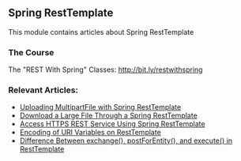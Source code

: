 ## Spring RestTemplate

This module contains articles about Spring RestTemplate

### The Course
The "REST With Spring" Classes: http://bit.ly/restwithspring

### Relevant Articles:
- [Uploading MultipartFile with Spring RestTemplate](https://www.baeldung.com/spring-rest-template-multipart-upload)
- [Download a Large File Through a Spring RestTemplate](https://www.baeldung.com/spring-resttemplate-download-large-file)
- [Access HTTPS REST Service Using Spring RestTemplate](https://www.baeldung.com/spring-resttemplate-secure-https-service)
- [Encoding of URI Variables on RestTemplate](https://www.baeldung.com/spring-resttemplate-uri-variables-encode)
- [Difference Between exchange(), postForEntity(), and execute() in RestTemplate](https://www.baeldung.com/spring-resttemplate-exchange-postforentity-execute)
